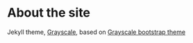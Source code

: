 About the site
=========================

Jekyll theme, [Grayscale](http://jekyllthemes.org/themes/grayscale/), based on [Grayscale bootstrap theme ](http://ironsummitmedia.github.io/startbootstrap-grayscale/)

